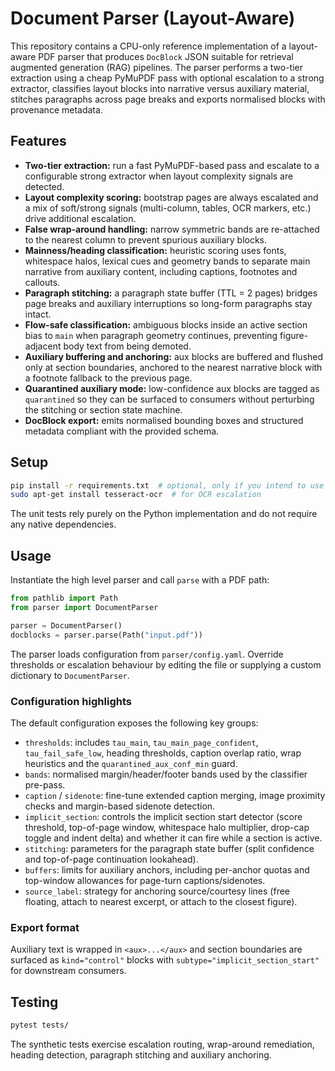 # Document Parser (Layout-Aware)

This repository contains a CPU-only reference implementation of a layout-aware
PDF parser that produces `DocBlock` JSON suitable for retrieval augmented
generation (RAG) pipelines.  The parser performs a two-tier extraction using a
cheap PyMuPDF pass with optional escalation to a strong extractor, classifies
layout blocks into narrative versus auxiliary material, stitches paragraphs
across page breaks and exports normalised blocks with provenance metadata.

## Features

* **Two-tier extraction:** run a fast PyMuPDF-based pass and escalate to a
  configurable strong extractor when layout complexity signals are detected.
* **Layout complexity scoring:** bootstrap pages are always escalated and a
  mix of soft/strong signals (multi-column, tables, OCR markers, etc.) drive
  additional escalation.
* **False wrap-around handling:** narrow symmetric bands are re-attached to the
  nearest column to prevent spurious auxiliary blocks.
* **Mainness/heading classification:** heuristic scoring uses fonts, whitespace
  halos, lexical cues and geometry bands to separate main narrative from
  auxiliary content, including captions, footnotes and callouts.
* **Paragraph stitching:** a paragraph state buffer (TTL = 2 pages) bridges
  page breaks and auxiliary interruptions so long-form paragraphs stay intact.
* **Flow-safe classification:** ambiguous blocks inside an active section bias
  to `main` when paragraph geometry continues, preventing figure-adjacent body
  text from being demoted.
* **Auxiliary buffering and anchoring:** aux blocks are buffered and flushed
  only at section boundaries, anchored to the nearest narrative block with a
  footnote fallback to the previous page.
* **Quarantined auxiliary mode:** low-confidence aux blocks are tagged as
  `quarantined` so they can be surfaced to consumers without perturbing the
  stitching or section state machine.
* **DocBlock export:** emits normalised bounding boxes and structured metadata
  compliant with the provided schema.

## Setup

```bash
pip install -r requirements.txt  # optional, only if you intend to use real extractors
sudo apt-get install tesseract-ocr  # for OCR escalation
```

The unit tests rely purely on the Python implementation and do not require any
native dependencies.

## Usage

Instantiate the high level parser and call `parse` with a PDF path:

```python
from pathlib import Path
from parser import DocumentParser

parser = DocumentParser()
docblocks = parser.parse(Path("input.pdf"))
```

The parser loads configuration from `parser/config.yaml`.  Override thresholds
or escalation behaviour by editing the file or supplying a custom dictionary to
`DocumentParser`.

### Configuration highlights

The default configuration exposes the following key groups:

* `thresholds`: includes `tau_main`, `tau_main_page_confident`,
  `tau_fail_safe_low`, heading thresholds, caption overlap ratio, wrap heuristics
  and the `quarantined_aux_conf_min` guard.
* `bands`: normalised margin/header/footer bands used by the classifier
  pre-pass.
* `caption` / `sidenote`: fine-tune extended caption merging, image proximity
  checks and margin-based sidenote detection.
* `implicit_section`: controls the implicit section start detector (score
  threshold, top-of-page window, whitespace halo multiplier, drop-cap toggle
  and indent delta) and whether it can fire while a section is active.
* `stitching`: parameters for the paragraph state buffer (split confidence and
  top-of-page continuation lookahead).
* `buffers`: limits for auxiliary anchors, including per-anchor quotas and
  top-window allowances for page-turn captions/sidenotes.
* `source_label`: strategy for anchoring source/courtesy lines (free floating,
  attach to nearest excerpt, or attach to the closest figure).

### Export format

Auxiliary text is wrapped in `<aux>...</aux>` and section boundaries are surfaced
as `kind="control"` blocks with `subtype="implicit_section_start"` for
downstream consumers.

## Testing

```bash
pytest tests/
```

The synthetic tests exercise escalation routing, wrap-around remediation,
heading detection, paragraph stitching and auxiliary anchoring.
